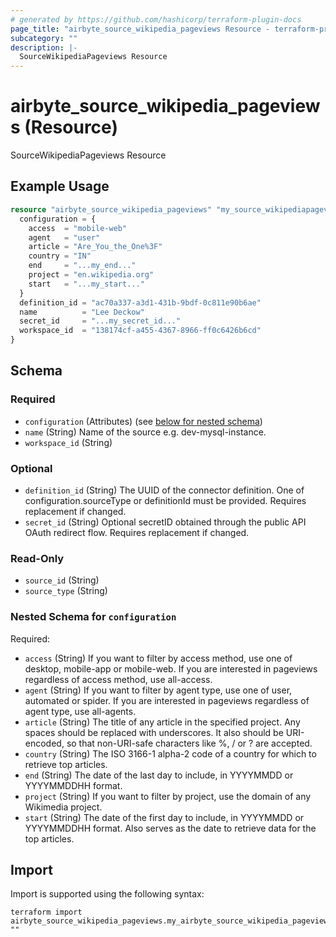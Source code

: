 ```yaml
---
# generated by https://github.com/hashicorp/terraform-plugin-docs
page_title: "airbyte_source_wikipedia_pageviews Resource - terraform-provider-airbyte"
subcategory: ""
description: |-
  SourceWikipediaPageviews Resource
---
```


# airbyte_source_wikipedia_pageviews (Resource)

SourceWikipediaPageviews Resource

## Example Usage

```terraform
resource "airbyte_source_wikipedia_pageviews" "my_source_wikipediapageviews" {
  configuration = {
    access  = "mobile-web"
    agent   = "user"
    article = "Are_You_the_One%3F"
    country = "IN"
    end     = "...my_end..."
    project = "en.wikipedia.org"
    start   = "...my_start..."
  }
  definition_id = "ac70a337-a3d1-431b-9bdf-0c811e90b6ae"
  name          = "Lee Deckow"
  secret_id     = "...my_secret_id..."
  workspace_id  = "138174cf-a455-4367-8966-ff0c6426b6cd"
}
```

<!-- schema generated by tfplugindocs -->
## Schema

### Required

- `configuration` (Attributes) (see [below for nested schema](#nestedatt--configuration))
- `name` (String) Name of the source e.g. dev-mysql-instance.
- `workspace_id` (String)

### Optional

- `definition_id` (String) The UUID of the connector definition. One of configuration.sourceType or definitionId must be provided. Requires replacement if changed.
- `secret_id` (String) Optional secretID obtained through the public API OAuth redirect flow. Requires replacement if changed.

### Read-Only

- `source_id` (String)
- `source_type` (String)

<a id="nestedatt--configuration"></a>
### Nested Schema for `configuration`

Required:

- `access` (String) If you want to filter by access method, use one of desktop, mobile-app or mobile-web. If you are interested in pageviews regardless of access method, use all-access.
- `agent` (String) If you want to filter by agent type, use one of user, automated or spider. If you are interested in pageviews regardless of agent type, use all-agents.
- `article` (String) The title of any article in the specified project. Any spaces should be replaced with underscores. It also should be URI-encoded, so that non-URI-safe characters like %, / or ? are accepted.
- `country` (String) The ISO 3166-1 alpha-2 code of a country for which to retrieve top articles.
- `end` (String) The date of the last day to include, in YYYYMMDD or YYYYMMDDHH format.
- `project` (String) If you want to filter by project, use the domain of any Wikimedia project.
- `start` (String) The date of the first day to include, in YYYYMMDD or YYYYMMDDHH format. Also serves as the date to retrieve data for the top articles.

## Import

Import is supported using the following syntax:

```shell
terraform import airbyte_source_wikipedia_pageviews.my_airbyte_source_wikipedia_pageviews ""
```
